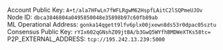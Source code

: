 Account Public Key: `A+t/ala7HFwLn7fWFLRgwM62HspfLAitC2lSQPmeUJOv`  
Node ID: `dbca3846804a0495850048e35898b97c60fb89ab`  
ML Operational Address: `gonka14qgett9lfv6plx00jxewn8ds53r0dpac05sztu`  
Consensus Public Key: `rYIx602qGNshZ09jtBA/b3GwQ5WYfhBMDWeXTKs58tc=`  
P2P_EXTERNAL_ADDRESS: `tcp://195.242.13.239:5000`  